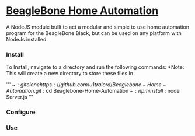 [BeagleBone Home Automation](https://github.com/u1tralord/Beaglebone-Home-Automation)
======

A NodeJS module built to act a modular and simple to use home automation program for the 
BeagleBone Black, but can be used on any platform with NodeJs installed.

### Install
To Install, navigate to a directory and run the following commands: 
*Note: This will create a new directory to store these files in

'''
~$: git clone https://github.com/u1tralord/Beaglebone-Home-Automation.git
~$: cd Beaglebone-Home-Automation
~$: npm install
~$: node Server.js
'''

### Configure

### Use